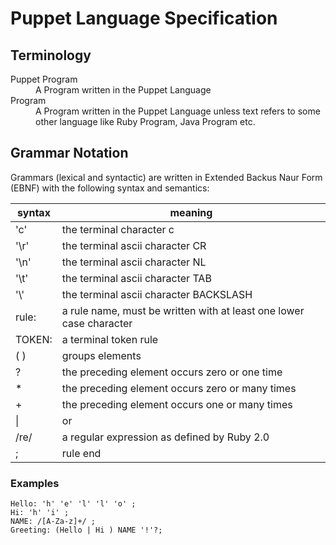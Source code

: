 Puppet Language Specification
===

Terminology
---
<dl>
  <dt>Puppet Program</dt>
  <dd>A Program written in the Puppet Language</dd>

  <dt>Program</dt>
  <dd>A Program written in the Puppet Language unless text refers to some other language
      like Ruby Program, Java Program etc.</dd>
<dl>

Grammar Notation
---
Grammars (lexical and syntactic) are written in Extended Backus Naur Form (EBNF) with the
following syntax and semantics:

| syntax | meaning
|------  | -------
| 'c'    | the terminal character c
| '\r'   | the terminal ascii character CR
| '\n'   | the terminal ascii character NL
| '\t'   | the terminal ascii character TAB
| '\\'   | the terminal ascii character BACKSLASH
| rule:  | a rule name, must be written with at least one lower case character
| TOKEN: | a terminal token rule
| ( )    | groups elements
| ?      | the preceding element occurs zero or one time
| *      | the preceding element occurs zero or many times
| +      | the preceding element occurs one or many times
| &#124; | or
| /re/   | a regular expression as defined by Ruby 2.0
| ;      | rule end

### Examples
```
Hello: 'h' 'e' 'l' 'l' 'o' ;
Hi: 'h' 'i' ;
NAME: /[A-Za-z]+/ ;
Greeting: (Hello | Hi ) NAME '!'?;
```